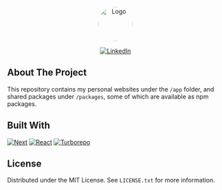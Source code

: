 <!-- PROJECT LOGO -->

<br />
<div align="center">
  <a href="https://github.com/mauricekleine/mozza">
    <img style="border-radius: 9999px" src="app/logo.svg" alt="Logo" width="80" height="80">
  </a>

  <br />

[![LinkedIn][linkedin-shield]][linkedin-url]

</div>

<!-- ABOUT THE PROJECT -->

## About The Project

This repository contains my personal websites under the `/app` folder, and shared packages under `/packages`, some of which are available as npm packages.

## Built With

[![Next][Next.js]][Next-url]
[![React][React.js]][React-url]
[![Turborepo][Turborepo]][Turborepo-url]

<!-- LICENSE -->

## License

Distributed under the MIT License. See `LICENSE.txt` for more information.

<!-- MARKDOWN LINKS & IMAGES -->
<!-- https://www.markdownguide.org/basic-syntax/#reference-style-links -->

[issues-shield]: https://img.shields.io/github/issues/mauricekleine/mozza.svg?style=for-the-badge
[issues-url]: https://github.com/mauricekleine/mozza/issues
[license-shield]: https://img.shields.io/github/license/mauricekleine/mozza.svg?style=for-the-badge
[license-url]: https://github.com/mauricekleine/mozza/blob/master/LICENSE.txt
[linkedin-shield]: https://img.shields.io/static/v1?style=for-the-badge&message=LinkedIn&color=0A66C2&logo=LinkedIn&logoColor=FFFFFF&label=
[linkedin-url]: https://www.linkedin.com/in/mauricekleine/
[Next.js]: https://img.shields.io/badge/next.js-000000?style=for-the-badge&logo=nextdotjs&logoColor=white
[Next-url]: https://nextjs.org/
[React.js]: https://img.shields.io/badge/React-20232A?style=for-the-badge&logo=react&logoColor=61DAFB
[React-url]: https://reactjs.org/
[Tailwind]: https://img.shields.io/static/v1?style=for-the-badge&message=Tailwind+CSS&color=222222&logo=Tailwind+CSS&logoColor=06B6D4&label=
[Tailwind-url]: https://tailwindcss.com/
[Turborepo]: https://img.shields.io/static/v1?style=for-the-badge&message=Turborepo&color=EF4444&logo=Turborepo&logoColor=FFFFFF&label=
[Turborepo-url]: https://turbo.build/repo

